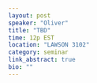 ```yaml
---
layout: post
speaker: "Oliver"
title: "TBD"
time: 12p EST
location: "LAWSON 3102"
category: seminar
link_abstract: true
bio: ""
---
```


